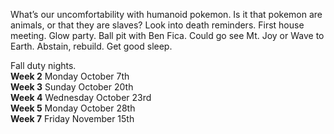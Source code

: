 What’s our uncomfortability with humanoid pokemon. Is it that pokemon are animals, or that they are slaves? Look into death reminders.  First house meeting. Glow party. Ball pit with Ben Fica. Could go see Mt. Joy or Wave to Earth. Abstain, rebuild. Get good sleep.

Fall duty nights.  
**Week 2** Monday October 7th   
**Week 3** Sunday October 20th  
**Week 4** Wednesday October 23rd  
**Week 5** Monday October 28th  
**Week 7** Friday November 15th